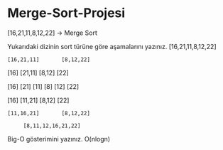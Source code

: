 # Merge-Sort-Projesi
[16,21,11,8,12,22] -> Merge Sort

Yukarıdaki dizinin sort türüne göre aşamalarını yazınız.
        [16,21,11,8,12,22]

    [16,21,11]       [8,12,22]

 [16]   [21,11]       [8,12]   [22]

[16]   [21]  [11]    [8]  [12]  [22]

 [16]  [11,21]         [8,12]  [22]

    [11,16,21]       [8,12,22]

         [8,11,12,16,21,22]

Big-O gösterimini yazınız.
O(nlogn)

